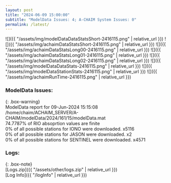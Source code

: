 ```yaml
---
layout: post
title: "2024-06-09 15:00:00"
subtitle: "ModelData Issues: 4; A-CHAIM System Issues: 0"
permalink: /latest/
---
```


![]({{ "/assets/img/modelDataDataStatsShort-2416115.png" | relative_url }})
![]({{ "/assets/img/achaimDataStatsShort-2416115.png" | relative_url }})
![]({{ "/assets/img/achaimDataStatsLong00-2416115.png" | relative_url }})
![]({{ "/assets/img/achaimDataStatsLong01-2416115.png" | relative_url }})
![]({{ "/assets/img/achaimDataStatsLong02-2416115.png" | relative_url }})
![]({{ "/assets/img/modelDataDataStats-2416115.png" | relative_url }})
![]({{ "/assets/img/modelDataStationStats-2416115.png" | relative_url }})
![]({{ "/assets/img/achaimRunTime-2416115.png" | relative_url }})


### ModelData Issues:  
  
{: .box-warning}  
 ModelData report for 09-Jun-2024 15:15:08   
 /home/chaim/ACHAIM_SERVER/A-CHAIM/modelData/2024/161/15/modelData.mat   
 74.7787% of RIO absoprtion values are finite   
 0% of all possible stations for IONO were downloaded. x5116   
 0% of all possible stations for JASON were downloaded. x2   
 0% of all possible stations for SENTINEL were downloaded. x4571   
  


### Logs:  
  
{: .box-note}  
[Logs.zip]({{ "/assets/other/logs.zip" | relative_url }})  
[Log Info]({{ "/logInfo" | relative_url }})  
